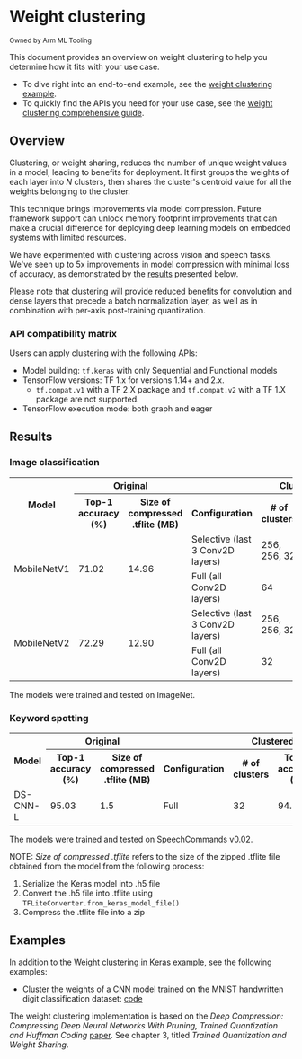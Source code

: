 # Weight clustering

<sub>Owned by Arm ML Tooling</sub>

This document provides an overview on weight clustering to help you determine how it fits with your use case.

- To dive right into an end-to-end example, see the [weight clustering example](clustering_example.ipynb).
- To quickly find the APIs you need for your use case, see the [weight clustering comprehensive guide](clustering_comprehensive_guide.ipynb).

## Overview

Clustering, or weight sharing, reduces the number of unique weight values in a model, leading to benefits for deployment. It first groups the weights of each layer into *N* clusters, then shares the cluster's centroid value for all the weights belonging to the cluster.

This technique brings improvements via model compression. Future framework support can unlock memory footprint improvements that can make a crucial difference for deploying deep learning models on embedded systems with limited resources.

We have experimented with clustering across vision and speech tasks. We've seen up to 5x improvements in model compression with minimal loss of accuracy, as demonstrated by the [results](#results) presented below.

Please note that clustering will provide reduced benefits for convolution and dense layers that precede a batch normalization layer, as well as in combination with per-axis post-training quantization.

### API compatibility matrix

Users can apply clustering with the following APIs:

*   Model building: `tf.keras` with only Sequential and Functional models
*   TensorFlow versions: TF 1.x for versions 1.14+ and 2.x.
    *   `tf.compat.v1` with a TF 2.X package and `tf.compat.v2` with a TF 1.X
        package are not supported.
*   TensorFlow execution mode: both graph and eager

## Results

### Image classification

<table>
  <tr>
    <th rowspan="2">Model</th>
    <th colspan="2">Original</th>
    <th colspan="4">Clustered</th>
  </tr>
  <tr>
  <th>Top-1 accuracy (%)</th>
    <th>Size of compressed .tflite (MB)</th>
    <th>Configuration</th>
    <th># of clusters</th>
    <th>Top-1 accuracy (%)</th>
    <th>Size of compressed .tflite (MB)</th>
  </tr>
  <tr>
    <td rowspan="3">MobileNetV1</td>
    <td rowspan="3">71.02</td>
    <td rowspan="3">14.96</td>
  </tr>
  <tr>
    <td>Selective (last 3 Conv2D layers)</td>
    <td>256, 256, 32</td>
    <td>70.62</td>
    <td>8.42</td>
  </tr>
  <tr>
    <td>Full (all Conv2D layers)</td>
    <td>64</td>
    <td>66.07</td>
    <td>2.98</td>
  </tr>
  <tr>
    <td rowspan="3">MobileNetV2</td>
    <td rowspan="3">72.29</td>
    <td rowspan="3">12.90</td>
  </tr>
  <tr>
    <td>Selective (last 3 Conv2D layers)</td>
    <td>256, 256, 32</td>
    <td>72.31</td>
    <td>7.00</td>
 </tr>
 <tr>
   <td>Full (all Conv2D layers)</td>
   <td>32</td>
   <td>69.33</td>
   <td>2.60</td>
  </tr>
</table>

The models were trained and tested on ImageNet.

### Keyword spotting

<table>
  <tr>
    <th rowspan=2>Model</th>
    <th colspan=2>Original</th>
    <th colspan=4>Clustered</th>
  </tr>
  <tr>
    <th>Top-1 accuracy (%)</th>
    <th>Size of compressed .tflite (MB)</th>
    <th>Configuration</th>
    <th># of clusters</th>
    <th>Top-1 accuracy (%)</th>
    <th>Size of compressed .tflite (MB)</th>
  </tr>
  <tr>
    <td>DS-CNN-L</td>
    <td>95.03</td>
    <td>1.5</td>
    <td>Full</td>
    <td>32</td>
    <td>94.71</td>
    <td>0.3</td>
  </tr>
</table>

The models were trained and tested on SpeechCommands v0.02.

NOTE: *Size of compressed .tflite* refers to the size of the zipped .tflite file obtained from the model from the following process:
1. Serialize the Keras model into .h5 file
2. Convert the .h5 file into .tflite using `TFLiteConverter.from_keras_model_file()`
3. Compress the .tflite file into a zip

## Examples

In addition to the
[Weight clustering in Keras example](clustering_example.ipynb), see the
following examples:

* Cluster the weights of a CNN model trained on the MNIST handwritten digit classification dataset:
[code](https://github.com/tensorflow/model-optimization/blob/master/tensorflow_model_optimization/python/examples/clustering/keras/mnist/mnist_cnn.py)

The weight clustering implementation is based on the *Deep Compression:
Compressing Deep Neural Networks With Pruning, Trained Quantization and Huffman
Coding* [paper](https://arxiv.org/abs/1510.00149). See chapter 3, titled
*Trained Quantization and Weight Sharing*.

